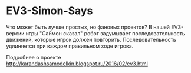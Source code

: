 # EV3-Simon-Says

Что может быть лучше простых, но фановых проектов? В нашей EV3-версии игры "Саймон сказал" робот задумывает последовательность движений, которые игрок должен повторить. Последовательность удлиняется при каждом правильном ходе игрока.

Подробнее о проекте http://karandashsamodelkin.blogspot.ru/2016/02/ev3.html

